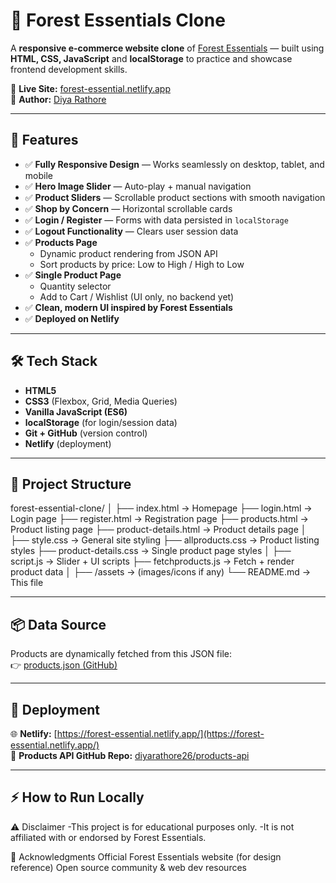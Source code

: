 # 🌿 Forest Essentials Clone

A **responsive e-commerce website clone** of [Forest Essentials](https://www.forestessentialsindia.com/) — built using **HTML, CSS, JavaScript** and **localStorage** to practice and showcase frontend development skills.

🚀 **Live Site:** [forest-essential.netlify.app](https://forest-essential.netlify.app/)  
👤 **Author:** [Diya Rathore](https://github.com/diyarathore26)

---

## 📌 Features

- ✅ **Fully Responsive Design** — Works seamlessly on desktop, tablet, and mobile  
- ✅ **Hero Image Slider** — Auto-play + manual navigation  
- ✅ **Product Sliders** — Scrollable product sections with smooth navigation  
- ✅ **Shop by Concern** — Horizontal scrollable cards  
- ✅ **Login / Register** — Forms with data persisted in `localStorage`  
- ✅ **Logout Functionality** — Clears user session data  
- ✅ **Products Page**
  - Dynamic product rendering from JSON API
  - Sort products by price: Low to High / High to Low  
- ✅ **Single Product Page**
  - Quantity selector
  - Add to Cart / Wishlist (UI only, no backend yet)
- ✅ **Clean, modern UI inspired by Forest Essentials**
- ✅ **Deployed on Netlify**

---

## 🛠️ Tech Stack

- **HTML5**
- **CSS3** (Flexbox, Grid, Media Queries)
- **Vanilla JavaScript (ES6)**
- **localStorage** (for login/session data)
- **Git + GitHub** (version control)
- **Netlify** (deployment)

---

## 📂 Project Structure

forest-essential-clone/
│
├── index.html → Homepage
├── login.html → Login page
├── register.html → Registration page
├── products.html → Product listing page
├── product-details.html → Product details page
│
├── style.css → General site styling
├── allproducts.css → Product listing styles
├── product-details.css → Single product page styles
│
├── script.js → Slider + UI scripts
├── fetchproducts.js → Fetch + render product data
│
├── /assets → (images/icons if any)
└── README.md → This file

---

## 📦 Data Source

Products are dynamically fetched from this JSON file:  
👉 [products.json (GitHub)](https://raw.githubusercontent.com/diyarathore26/products-api/main/products.json)

---

## 🚀 Deployment

🌐 **Netlify:** [https://forest-essential.netlify.app/](https://forest-essential.netlify.app/)  
📂 **Products API GitHub Repo:** [diyarathore26/products-api](https://github.com/diyarathore26/products-api)

---

## ⚡ How to Run Locally


⚠ Disclaimer
-This project is for educational purposes only.
-It is not affiliated with or endorsed by Forest Essentials.

🙌 Acknowledgments
Official Forest Essentials website (for design reference)
Open source community & web dev resources